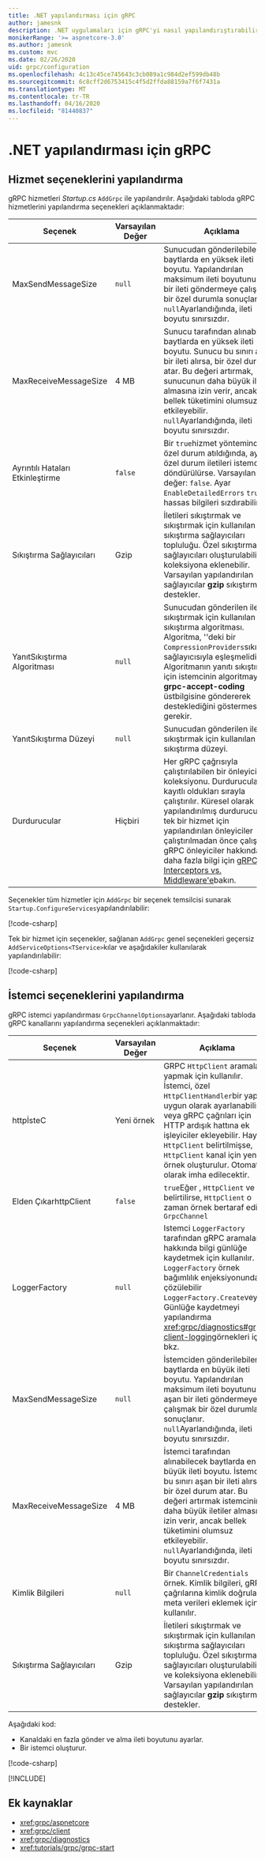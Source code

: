 ```yaml
---
title: .NET yapılandırması için gRPC
author: jamesnk
description: .NET uygulamaları için gRPC'yi nasıl yapılandırıştırabilirsiniz öğrenin.
monikerRange: '>= aspnetcore-3.0'
ms.author: jamesnk
ms.custom: mvc
ms.date: 02/26/2020
uid: grpc/configuration
ms.openlocfilehash: 4c13c45ce745643c3cb089a1c984d2ef599db48b
ms.sourcegitcommit: 6c8cff2d6753415c4f5d2ffda88159a7f6f7431a
ms.translationtype: MT
ms.contentlocale: tr-TR
ms.lasthandoff: 04/16/2020
ms.locfileid: "81440837"
---
```

# <a name="grpc-for-net-configuration"></a>.NET yapılandırması için gRPC

## <a name="configure-services-options"></a>Hizmet seçeneklerini yapılandırma

gRPC hizmetleri *Startup.cs* `AddGrpc` ile yapılandırılır. Aşağıdaki tabloda gRPC hizmetlerini yapılandırma seçenekleri açıklanmaktadır:

| Seçenek | Varsayılan Değer | Açıklama |
| ------ | ------------- | ----------- |
| MaxSendMessageSize | `null` | Sunucudan gönderilebilen baytlarda en yüksek ileti boyutu. Yapılandırılan maksimum ileti boyutunu aşan bir ileti göndermeye çalışmak bir özel durumla sonuçlanır. `null`Ayarlandığında, ileti boyutu sınırsızdır. |
| MaxReceiveMessageSize | 4 MB | Sunucu tarafından alınabilecek baytlarda en yüksek ileti boyutu. Sunucu bu sınırı aşan bir ileti alırsa, bir özel durum atar. Bu değeri artırmak, sunucunun daha büyük iletiler almasına izin verir, ancak bellek tüketimini olumsuz etkileyebilir. `null`Ayarlandığında, ileti boyutu sınırsızdır. |
| Ayrıntılı Hataları Etkinleştirme | `false` | Bir `true`hizmet yönteminde bir özel durum atıldığında, ayrıntılı özel durum iletileri istemcilere döndürülürse. Varsayılan değer: `false`. Ayar `EnableDetailedErrors` `true` hassas bilgileri sızdırabilir. |
| Sıkıştırma Sağlayıcıları | Gzip | İletileri sıkıştırmak ve sıkıştırmak için kullanılan sıkıştırma sağlayıcıları topluluğu. Özel sıkıştırma sağlayıcıları oluşturulabilir ve koleksiyona eklenebilir. Varsayılan yapılandırılan sağlayıcılar **gzip** sıkıştırmayı destekler. |
| <span style="word-break:normal;word-wrap:normal">YanıtSıkıştırma Algoritması</span> | `null` | Sunucudan gönderilen iletileri sıkıştırmak için kullanılan sıkıştırma algoritması. Algoritma, ''deki bir `CompressionProviders`sıkıştırma sağlayıcısıyla eşleşmelidir. Algoritmanın yanıtı sıkıştırması için istemcinin algoritmayı **grpc-accept-coding** üstbilgisine göndererek desteklediğini göstermesi gerekir. |
| YanıtSıkıştırma Düzeyi | `null` | Sunucudan gönderilen iletileri sıkıştırmak için kullanılan sıkıştırma düzeyi. |
| Durdurucular | Hiçbiri | Her gRPC çağrısıyla çalıştırılabilen bir önleyici koleksiyonu. Durdurucular kayıtlı oldukları sırayla çalıştırılır. Küresel olarak yapılandırılmış durdurucular, tek bir hizmet için yapılandırılan önleyiciler çalıştırılmadan önce çalıştırılır. gRPC önleyiciler hakkında daha fazla bilgi için [gRPC Interceptors vs. Middleware'e](xref:grpc/migration#grpc-interceptors-vs-middleware)bakın. |

Seçenekler tüm hizmetler için `AddGrpc` bir seçenek temsilcisi sunarak `Startup.ConfigureServices`yapılandırılabilir:

[!code-csharp[](~/grpc/configuration/sample/GrcpService/Startup.cs?name=snippet)]

Tek bir hizmet için seçenekler, sağlanan `AddGrpc` genel seçenekleri geçersiz `AddServiceOptions<TService>`kılar ve aşağıdakiler kullanılarak yapılandırılabilir:

[!code-csharp[](~/grpc/configuration/sample/GrcpService/Startup2.cs?name=snippet)]

## <a name="configure-client-options"></a>İstemci seçeneklerini yapılandırma

gRPC istemci yapılandırması `GrpcChannelOptions`ayarlanır. Aşağıdaki tabloda gRPC kanallarını yapılandırma seçenekleri açıklanmaktadır:

| Seçenek | Varsayılan Değer | Açıklama |
| ------ | ------------- | ----------- |
| httpİsteC | Yeni örnek | GRPC `HttpClient` aramaları yapmak için kullanılır. İstemci, özel `HttpClientHandler`bir yapıya uygun olarak ayarlanabilir veya gRPC çağrıları için HTTP ardışık hattına ek işleyiciler ekleyebilir. Hayır `HttpClient` belirtilmişse, `HttpClient` kanal için yeni bir örnek oluşturulur. Otomatik olarak imha edilecektir. |
| Elden ÇıkarhttpClient | `false` | `true`Eğer , `HttpClient` ve bir belirtilirse, `HttpClient` o zaman örnek bertaraf edilir. `GrpcChannel` |
| LoggerFactory | `null` | Istemci `LoggerFactory` tarafından gRPC aramaları hakkında bilgi günlüğe kaydetmek için kullanılır. Bir `LoggerFactory` örnek bağımlılık enjeksiyonundan çözülebilir `LoggerFactory.Create`veya . Günlüğe kaydetmeyi yapılandırma <xref:grpc/diagnostics#grpc-client-logging>örnekleri için bkz. |
| MaxSendMessageSize | `null` | İstemciden gönderilebilen baytlarda en büyük ileti boyutu. Yapılandırılan maksimum ileti boyutunu aşan bir ileti göndermeye çalışmak bir özel durumla sonuçlanır. `null`Ayarlandığında, ileti boyutu sınırsızdır. |
| <span style="word-break:normal;word-wrap:normal">MaxReceiveMessageSize</span> | 4 MB | İstemci tarafından alınabilecek baytlarda en büyük ileti boyutu. İstemci bu sınırı aşan bir ileti alırsa, bir özel durum atar. Bu değeri artırmak istemcinin daha büyük iletiler almasına izin verir, ancak bellek tüketimini olumsuz etkileyebilir. `null`Ayarlandığında, ileti boyutu sınırsızdır. |
| Kimlik Bilgileri | `null` | Bir `ChannelCredentials` örnek. Kimlik bilgileri, gRPC çağrılarına kimlik doğrulama meta verileri eklemek için kullanılır. |
| Sıkıştırma Sağlayıcıları | Gzip | İletileri sıkıştırmak ve sıkıştırmak için kullanılan sıkıştırma sağlayıcıları topluluğu. Özel sıkıştırma sağlayıcıları oluşturulabilir ve koleksiyona eklenebilir. Varsayılan yapılandırılan sağlayıcılar **gzip** sıkıştırmayı destekler. |

Aşağıdaki kod:

* Kanaldaki en fazla gönder ve alma ileti boyutunu ayarlar.
* Bir istemci oluşturur.

[!code-csharp[](~/grpc/configuration/sample/Program.cs?name=snippet&highlight=3-8)]

[!INCLUDE[](~/includes/gRPCazure.md)]

## <a name="additional-resources"></a>Ek kaynaklar

* <xref:grpc/aspnetcore>
* <xref:grpc/client>
* <xref:grpc/diagnostics>
* <xref:tutorials/grpc/grpc-start>

